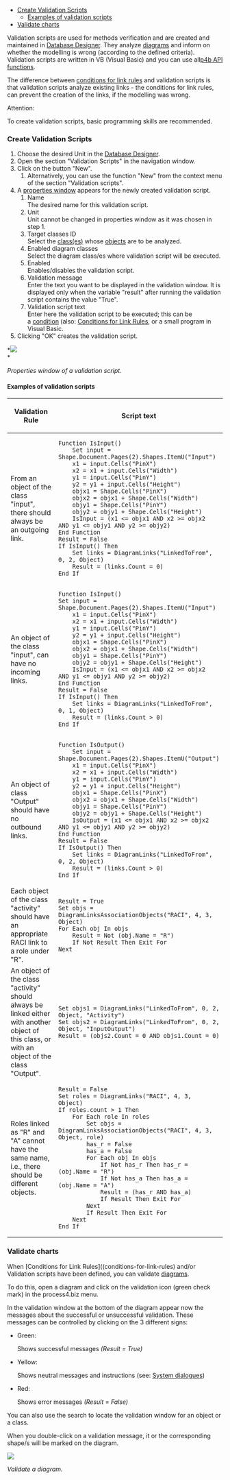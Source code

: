 -   [Create Validation Scripts](#create-validation-scripts)
    -   [Examples of validation scripts](#examples-of-validation-scripts)
-   [Validate charts](#validate-charts)

Validation scripts are used for methods verification and are created and
maintained in [Database Designer](database-designer). They
analyze [diagrams](diagram) and inform on whether the modelling is wrong
(according to the defined criteria). Validation scripts are written in
VB (Visual Basic) and you can use all[p4b API
functions](mod_018-api-application-programming-interface-of-p4b).

The difference between [conditions for link
rules](conditions-for-link-rules) and validation scripts is that
validation scripts analyze existing links - the conditions for link
rules, can prevent the creation of the links, if the modelling was
wrong.

<div class="warning">
Attention:

To create validation scripts, basic programming skills are recommended.
</div>

### Create Validation Scripts

1.  Choose the desired Unit in the [Database
    Designer](database-designer).
2.  Open the section "Validation Scripts" in the navigation window.
3.  Click on the button "New".  
    1.  Alternatively, you can use the function "New" from the context
        menu of the section "Validation scripts".
4.  A [properties window](properties-dialog-box) appears for the newly
    created validation script.
    1.  Name  
        The desired name for this validation script.
    2.  Unit  
        Unit cannot be changed in properties window as it was chosen in
        step 1.
    3.  Target classes ID  
        Select the [class(es)](class) whose [objects](object) are to be
        analyzed.
    4.  Enabled diagram classes  
        Select the diagram class/es where validation script will be
        executed.
    5.  Enabled  
        Enables/disables the validation script.
    6.  Validation message  
        Enter the text you want to be displayed in the validation
        window. It is displayed only when the variable "result" after
        running the validation script contains the value "True".
    7.  Validation script text  
        Enter here the validation script to be executed; this can be
        a [condition](conditions) (also: [Conditions for Link
        Rules]((conditions-for-link-rules)), or a small program in Visual
        Basic.
5.  Clicking "OK" creates the validation script.



*![](//images.ctfassets.net/utx1h0gfm1om/mTfqHDWfgy2mI2IMkScg2/dcd6c7926b1b6ca6c3fba15e6051b2a3/328807.png)  
*

*Properties window of a validation script.*

#### Examples of validation scripts

<table>
<colgroup>
<col style="width: 50%" />
<col style="width: 50%" />
</colgroup>
<thead>
<tr class="header">
<th><p>Validation Rule</p></th>
<th><p>Script text</p></th>
</tr>
</thead>
<tbody>
<tr class="odd">
<td><p>From an object of the class &quot;input&quot;, there should always be an outgoing link.</p></td>
<td><div class="code panel pdl" style="border-width: 1px;">
<div class="codeContent panelContent pdl">
<div class="sourceCode" id="cb1" data-syntaxhighlighter-params="brush: vb; gutter: false; theme: Confluence" data-theme="Confluence" style="brush: vb; gutter: false; theme: Confluence"><pre class="sourceCode vb"><code class="sourceCode monobasic"><a class="sourceLine" id="cb1-1" data-line-number="1"><span class="kw">Function </span>IsInput()</a>
<a class="sourceLine" id="cb1-2" data-line-number="2">    <span class="kw">Set </span>input = Shape.Document.Pages(2).Shapes.ItemU(<span class="st">&quot;Input&quot;</span>)</a>
<a class="sourceLine" id="cb1-3" data-line-number="3">    x1 = input.Cells(<span class="st">&quot;PinX&quot;</span>)</a>
<a class="sourceLine" id="cb1-4" data-line-number="4">    x2 = x1 + input.Cells(<span class="st">&quot;Width&quot;</span>)</a>
<a class="sourceLine" id="cb1-5" data-line-number="5">    y1 = input.Cells(<span class="st">&quot;PinY&quot;</span>)</a>
<a class="sourceLine" id="cb1-6" data-line-number="6">    y2 = y1 + input.Cells(<span class="st">&quot;Height&quot;</span>)</a>
<a class="sourceLine" id="cb1-7" data-line-number="7">    objx1 = Shape.Cells(<span class="st">&quot;PinX&quot;</span>)</a>
<a class="sourceLine" id="cb1-8" data-line-number="8">    objx2 = objx1 + Shape.Cells(<span class="st">&quot;Width&quot;</span>)</a>
<a class="sourceLine" id="cb1-9" data-line-number="9">    objy1 = Shape.Cells(<span class="st">&quot;PinY&quot;</span>)</a>
<a class="sourceLine" id="cb1-10" data-line-number="10">    objy2 = objy1 + Shape.Cells(<span class="st">&quot;Height&quot;</span>)</a>
<a class="sourceLine" id="cb1-11" data-line-number="11">    IsInput = (x1 &lt;= objx1 <span class="kw">AND</span> x2 &gt;= objx2 <span class="kw">AND</span> y1 &lt;= objy1 <span class="kw">AND</span> y2 &gt;= objy2)</a>
<a class="sourceLine" id="cb1-12" data-line-number="12"><span class="kw">End Function</span></a>
<a class="sourceLine" id="cb1-13" data-line-number="13">Result = <span class="kw">False</span></a>
<a class="sourceLine" id="cb1-14" data-line-number="14"><span class="kw">If </span>IsInput() <span class="kw">Then</span></a>
<a class="sourceLine" id="cb1-15" data-line-number="15">    <span class="kw">Set </span>links = DiagramLinks(<span class="st">&quot;LinkedToFrom&quot;</span>, 0, 2, <span class="dt">Object</span>)</a>
<a class="sourceLine" id="cb1-16" data-line-number="16">    Result = (links.Count = 0)</a>
<a class="sourceLine" id="cb1-17" data-line-number="17"><span class="kw">End If </span></a></code></pre></div>
</div>
</div></td>
</tr>
<tr class="even">
<td><p>An object of the class &quot;input&quot;, can have no incoming links.</p></td>
<td><div class="code panel pdl" style="border-width: 1px;">
<div class="codeContent panelContent pdl">
<div class="sourceCode" id="cb2" data-syntaxhighlighter-params="brush: vb; gutter: false; theme: Confluence" data-theme="Confluence" style="brush: vb; gutter: false; theme: Confluence"><pre class="sourceCode vb"><code class="sourceCode monobasic"><a class="sourceLine" id="cb2-1" data-line-number="1"><span class="kw">Function </span>IsInput()</a>
<a class="sourceLine" id="cb2-2" data-line-number="2"><span class="kw">Set </span>input = Shape.Document.Pages(2).Shapes.ItemU(<span class="st">&quot;Input&quot;</span>)</a>
<a class="sourceLine" id="cb2-3" data-line-number="3">    x1 = input.Cells(<span class="st">&quot;PinX&quot;</span>)</a>
<a class="sourceLine" id="cb2-4" data-line-number="4">    x2 = x1 + input.Cells(<span class="st">&quot;Width&quot;</span>)</a>
<a class="sourceLine" id="cb2-5" data-line-number="5">    y1 = input.Cells(<span class="st">&quot;PinY&quot;</span>)</a>
<a class="sourceLine" id="cb2-6" data-line-number="6">    y2 = y1 + input.Cells(<span class="st">&quot;Height&quot;</span>)</a>
<a class="sourceLine" id="cb2-7" data-line-number="7">    objx1 = Shape.Cells(<span class="st">&quot;PinX&quot;</span>)</a>
<a class="sourceLine" id="cb2-8" data-line-number="8">    objx2 = objx1 + Shape.Cells(<span class="st">&quot;Width&quot;</span>)</a>
<a class="sourceLine" id="cb2-9" data-line-number="9">    objy1 = Shape.Cells(<span class="st">&quot;PinY&quot;</span>)</a>
<a class="sourceLine" id="cb2-10" data-line-number="10">    objy2 = objy1 + Shape.Cells(<span class="st">&quot;Height&quot;</span>)</a>
<a class="sourceLine" id="cb2-11" data-line-number="11">    IsInput = (x1 &lt;= objx1 <span class="kw">AND</span> x2 &gt;= objx2 <span class="kw">AND</span> y1 &lt;= objy1 <span class="kw">AND</span> y2 &gt;= objy2)</a>
<a class="sourceLine" id="cb2-12" data-line-number="12"><span class="kw">End Function</span></a>
<a class="sourceLine" id="cb2-13" data-line-number="13">Result = <span class="kw">False</span></a>
<a class="sourceLine" id="cb2-14" data-line-number="14"><span class="kw">If </span>IsInput() <span class="kw">Then</span></a>
<a class="sourceLine" id="cb2-15" data-line-number="15">    <span class="kw">Set </span>links = DiagramLinks(<span class="st">&quot;LinkedToFrom&quot;</span>, 0, 1, <span class="dt">Object</span>)</a>
<a class="sourceLine" id="cb2-16" data-line-number="16">    Result = (links.Count &gt; 0)</a>
<a class="sourceLine" id="cb2-17" data-line-number="17"><span class="kw">End If</span></a></code></pre></div>
</div>
</div></td>
</tr>
<tr class="odd">
<td><p>An object of class &quot;Output&quot; should have no outbound links.</p></td>
<td><div class="code panel pdl" style="border-width: 1px;">
<div class="codeContent panelContent pdl">
<div class="sourceCode" id="cb3" data-syntaxhighlighter-params="brush: vb; gutter: false; theme: Confluence" data-theme="Confluence" style="brush: vb; gutter: false; theme: Confluence"><pre class="sourceCode vb"><code class="sourceCode monobasic"><a class="sourceLine" id="cb3-1" data-line-number="1"><span class="kw">Function </span>IsOutput()</a>
<a class="sourceLine" id="cb3-2" data-line-number="2">    <span class="kw">Set </span>input = Shape.Document.Pages(2).Shapes.ItemU(<span class="st">&quot;Output&quot;</span>)</a>
<a class="sourceLine" id="cb3-3" data-line-number="3">    x1 = input.Cells(<span class="st">&quot;PinX&quot;</span>)</a>
<a class="sourceLine" id="cb3-4" data-line-number="4">    x2 = x1 + input.Cells(<span class="st">&quot;Width&quot;</span>)</a>
<a class="sourceLine" id="cb3-5" data-line-number="5">    y1 = input.Cells(<span class="st">&quot;PinY&quot;</span>)</a>
<a class="sourceLine" id="cb3-6" data-line-number="6">    y2 = y1 + input.Cells(<span class="st">&quot;Height&quot;</span>)</a>
<a class="sourceLine" id="cb3-7" data-line-number="7">    objx1 = Shape.Cells(<span class="st">&quot;PinX&quot;</span>)</a>
<a class="sourceLine" id="cb3-8" data-line-number="8">    objx2 = objx1 + Shape.Cells(<span class="st">&quot;Width&quot;</span>)</a>
<a class="sourceLine" id="cb3-9" data-line-number="9">    objy1 = Shape.Cells(<span class="st">&quot;PinY&quot;</span>)</a>
<a class="sourceLine" id="cb3-10" data-line-number="10">    objy2 = objy1 + Shape.Cells(<span class="st">&quot;Height&quot;</span>)</a>
<a class="sourceLine" id="cb3-11" data-line-number="11">    IsOutput = (x1 &lt;= objx1 <span class="kw">AND</span> x2 &gt;= objx2 <span class="kw">AND</span> y1 &lt;= objy1 <span class="kw">AND</span> y2 &gt;= objy2)</a>
<a class="sourceLine" id="cb3-12" data-line-number="12"><span class="kw">End Function</span></a>
<a class="sourceLine" id="cb3-13" data-line-number="13">Result = <span class="kw">False</span></a>
<a class="sourceLine" id="cb3-14" data-line-number="14"><span class="kw">If </span>IsOutput() <span class="kw">Then</span></a>
<a class="sourceLine" id="cb3-15" data-line-number="15">    <span class="kw">Set </span>links = DiagramLinks(<span class="st">&quot;LinkedToFrom&quot;</span>, 0, 2, <span class="dt">Object</span>)</a>
<a class="sourceLine" id="cb3-16" data-line-number="16">    Result = (links.Count &gt; 0)</a>
<a class="sourceLine" id="cb3-17" data-line-number="17"><span class="kw">End If</span></a></code></pre></div>
</div>
</div></td>
</tr>
<tr class="even">
<td>Each object of the class &quot;activity&quot; should have an appropriate RACI link to a role under &quot;R&quot;.</td>
<td><div class="code panel pdl" style="border-width: 1px;">
<div class="codeContent panelContent pdl">
<div class="sourceCode" id="cb4" data-syntaxhighlighter-params="brush: vb; gutter: false; theme: Confluence" data-theme="Confluence" style="brush: vb; gutter: false; theme: Confluence"><pre class="sourceCode vb"><code class="sourceCode monobasic"><a class="sourceLine" id="cb4-1" data-line-number="1">Result = <span class="kw">True</span></a>
<a class="sourceLine" id="cb4-2" data-line-number="2"><span class="kw">Set </span>objs = DiagramLinksAssociationObjects(<span class="st">&quot;RACI&quot;</span>, 4, 3, <span class="dt">Object</span>)</a>
<a class="sourceLine" id="cb4-3" data-line-number="3"><span class="kw">For </span>Each obj In objs</a>
<a class="sourceLine" id="cb4-4" data-line-number="4">    Result = <span class="kw">Not</span> (obj.Name = <span class="st">&quot;R&quot;</span>)</a>
<a class="sourceLine" id="cb4-5" data-line-number="5">    <span class="kw">If Not</span> Result <span class="kw">Then</span> Exit <span class="kw">For</span></a>
<a class="sourceLine" id="cb4-6" data-line-number="6"><span class="kw">Next</span></a></code></pre></div>
</div>
</div></td>
</tr>
<tr class="odd">
<td>An object of the class &quot;activity&quot; should always be linked either with another object of this class, or with an object of the class &quot;Output&quot;.</td>
<td><div class="code panel pdl" style="border-width: 1px;">
<div class="codeContent panelContent pdl">
<div class="sourceCode" id="cb5" data-syntaxhighlighter-params="brush: vb; gutter: false; theme: Confluence" data-theme="Confluence" style="brush: vb; gutter: false; theme: Confluence"><pre class="sourceCode vb"><code class="sourceCode monobasic"><a class="sourceLine" id="cb5-1" data-line-number="1"><span class="kw">Set </span>objs1 = DiagramLinks(<span class="st">&quot;LinkedToFrom&quot;</span>, 0, 2, <span class="dt">Object</span>, <span class="st">&quot;Activity&quot;</span>)</a>
<a class="sourceLine" id="cb5-2" data-line-number="2"><span class="kw">Set </span>objs2 = DiagramLinks(<span class="st">&quot;LinkedToFrom&quot;</span>, 0, 2, <span class="dt">Object</span>, <span class="st">&quot;InputOutput&quot;</span>)</a>
<a class="sourceLine" id="cb5-3" data-line-number="3">Result = (objs2.Count = 0 <span class="kw">AND</span> objs1.Count = 0)</a></code></pre></div>
</div>
</div></td>
</tr>
<tr class="even">
<td>Roles linked as &quot;R&quot; and &quot;A&quot; cannot have the same name, i.e., there should be different objects.</td>
<td><div class="code panel pdl" style="border-width: 1px;">
<div class="codeContent panelContent pdl">
<div class="sourceCode" id="cb6" data-syntaxhighlighter-params="brush: vb; gutter: false; theme: Confluence" data-theme="Confluence" style="brush: vb; gutter: false; theme: Confluence"><pre class="sourceCode vb"><code class="sourceCode monobasic"><a class="sourceLine" id="cb6-1" data-line-number="1">Result = <span class="kw">False</span></a>
<a class="sourceLine" id="cb6-2" data-line-number="2"><span class="kw">Set </span>roles = DiagramLinks(<span class="st">&quot;RACI&quot;</span>, 4, 3, <span class="dt">Object</span>)</a>
<a class="sourceLine" id="cb6-3" data-line-number="3"><span class="kw">If </span>roles.count &gt; 1 <span class="kw">Then</span> </a>
<a class="sourceLine" id="cb6-4" data-line-number="4">    <span class="kw">For </span>Each role In roles</a>
<a class="sourceLine" id="cb6-5" data-line-number="5">        <span class="kw">Set </span>objs = DiagramLinksAssociationObjects(<span class="st">&quot;RACI&quot;</span>, 4, 3, <span class="dt">Object</span>, role)</a>
<a class="sourceLine" id="cb6-6" data-line-number="6">        has_r = <span class="kw">False</span></a>
<a class="sourceLine" id="cb6-7" data-line-number="7">        has_a = <span class="kw">False</span></a>
<a class="sourceLine" id="cb6-8" data-line-number="8">        <span class="kw">For </span>Each obj In objs</a>
<a class="sourceLine" id="cb6-9" data-line-number="9">            <span class="kw">If Not</span> has_r <span class="kw">Then</span> has_r = (obj.Name = <span class="st">&quot;R&quot;</span>)</a>
<a class="sourceLine" id="cb6-10" data-line-number="10">            <span class="kw">If Not</span> has_a <span class="kw">Then</span> has_a = (obj.Name = <span class="st">&quot;A&quot;</span>)</a>
<a class="sourceLine" id="cb6-11" data-line-number="11">            Result = (has_r <span class="kw">AND</span> has_a)</a>
<a class="sourceLine" id="cb6-12" data-line-number="12">            <span class="kw">If </span>Result <span class="kw">Then</span> Exit <span class="kw">For</span></a>
<a class="sourceLine" id="cb6-13" data-line-number="13">        <span class="kw">Next</span></a>
<a class="sourceLine" id="cb6-14" data-line-number="14">        <span class="kw">If </span>Result <span class="kw">Then</span> Exit <span class="kw">For </span> </a>
<a class="sourceLine" id="cb6-15" data-line-number="15">    <span class="kw">Next</span></a>
<a class="sourceLine" id="cb6-16" data-line-number="16"><span class="kw">End If                                                                          </span></a></code></pre></div>
</div>
</div></td>
</tr>
</tbody>
</table>

### Validate charts

When [Conditions for Link Rules]((conditions-for-link-rules) and/or
Validation scripts have been defined, you can
validate [diagrams](diagram).

To do this, open a diagram and click on the validation icon (green check
mark) in the process4.biz menu.

In the validation window at the bottom of the diagram appear now the
messages about the successful or unsuccessful validation. These messages
can be controlled by clicking on the 3 different signs:

-  <div class="success"> Green:

    Shows successful messages *(Result = True)*
    </div>

-   <div class="warning"> Yellow:

    Shows neutral messages and instructions (see: [System
    dialogues](client-settings))
    </div>

-  <div class="error"> Red:

    Shows error messages *(Result = False)*
    </div>

You can also use the search to locate the validation window for an
object or a class.

When you double-click on a validation message, it or the corresponding
shape/s will be marked on the diagram.

![](//images.ctfassets.net/utx1h0gfm1om/6NfgGAyM6WUAs6YO08seQg/3538bfdf09d416676cdcf13758167cce/328809.png)

*Validate a diagram.*

